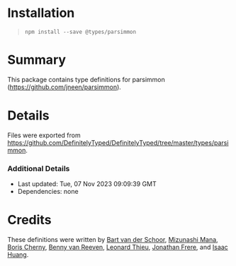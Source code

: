 # Installation
> `npm install --save @types/parsimmon`

# Summary
This package contains type definitions for parsimmon (https://github.com/jneen/parsimmon).

# Details
Files were exported from https://github.com/DefinitelyTyped/DefinitelyTyped/tree/master/types/parsimmon.

### Additional Details
 * Last updated: Tue, 07 Nov 2023 09:09:39 GMT
 * Dependencies: none

# Credits
These definitions were written by [Bart van der Schoor](https://github.com/Bartvds), [Mizunashi Mana](https://github.com/mizunashi-mana), [Boris Cherny](https://github.com/bcherny), [Benny van Reeven](https://github.com/bvanreeven), [Leonard Thieu](https://github.com/leonard-thieu), [Jonathan Frere](https://github.com/MrJohz), and [Isaac Huang](https://github.com/caasi).

